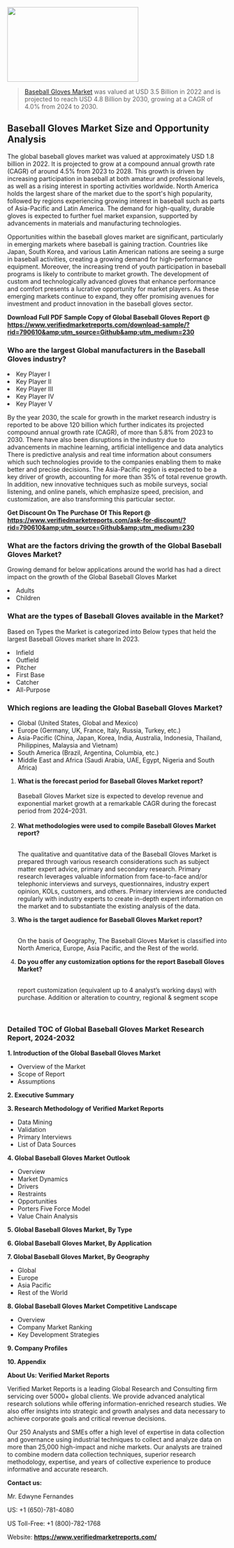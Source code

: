 <img src="https://ffe5etoiles.com/wp-content/uploads/2024/12/MST1-300x171.png" alt="" width="300" height="171" class="alignnone size-medium wp-image-20088" /><blockquote><p><p><a href="https://www.verifiedmarketreports.com/download-sample/?rid=790610&utm_source=Github&utm_medium=230" target="_blank">Baseball Gloves Market</a> was valued at USD 3.5 Billion in 2022 and is projected to reach USD 4.8 Billion by 2030, growing at a CAGR of 4.0% from 2024 to 2030.</p></blockquote><p><h2>Baseball Gloves Market Size and Opportunity Analysis</h2><p>The global baseball gloves market was valued at approximately USD 1.8 billion in 2022. It is projected to grow at a compound annual growth rate (CAGR) of around 4.5% from 2023 to 2028. This growth is driven by increasing participation in baseball at both amateur and professional levels, as well as a rising interest in sporting activities worldwide. North America holds the largest share of the market due to the sport's high popularity, followed by regions experiencing growing interest in baseball such as parts of Asia-Pacific and Latin America. The demand for high-quality, durable gloves is expected to further fuel market expansion, supported by advancements in materials and manufacturing technologies.</p><p>Opportunities within the baseball gloves market are significant, particularly in emerging markets where baseball is gaining traction. Countries like Japan, South Korea, and various Latin American nations are seeing a surge in baseball activities, creating a growing demand for high-performance equipment. Moreover, the increasing trend of youth participation in baseball programs is likely to contribute to market growth. The development of custom and technologically advanced gloves that enhance performance and comfort presents a lucrative opportunity for market players. As these emerging markets continue to expand, they offer promising avenues for investment and product innovation in the baseball gloves sector.</p></p><p class=""><strong>Download Full PDF Sample Copy of Global Baseball Gloves Report @ <a href="https://www.verifiedmarketreports.com/download-sample/?rid=790610&amp;utm_source=Github&amp;utm_medium=230" target="_blank">https://www.verifiedmarketreports.com/download-sample/?rid=790610&amp;utm_source=Github&amp;utm_medium=230</a></strong></p><h3 id="" class="">Who are the largest Global manufacturers in the Baseball Gloves industry?</h3><p><li>Key Player I</li><li> Key Player II</li><li> Key Player III</li><li> Key Player IV</li><li> Key Player V</li></p><div class=""><div class="" dir="" data-message-author-role="" data-message-id="" data-message-model-slug=""><div class=""><div class=""><div class=""><div class="" dir="" data-message-author-role="" data-message-id="" data-message-model-slug=""><div class=""><div class=""><p>By the year 2030, the scale for growth in the market research industry is reported to be above 120 billion which further indicates its projected compound annual growth rate (CAGR), of more than 5.8% from 2023 to 2030. There have also been disruptions in the industry due to advancements in machine learning, artificial intelligence and data analytics There is predictive analysis and real time information about consumers which such technologies provide to the companies enabling them to make better and precise decisions. The Asia-Pacific region is expected to be a key driver of growth, accounting for more than 35% of total revenue growth. In addition, new innovative techniques such as mobile surveys, social listening, and online panels, which emphasize speed, precision, and customization, are also transforming this particular sector.</p><p><strong>Get Discount On The Purchase Of This Report @&nbsp; <a href="https://www.verifiedmarketreports.com/ask-for-discount/?rid=790610&amp;utm_source=Github&amp;utm_medium=230" target="_blank">https://www.verifiedmarketreports.com/ask-for-discount/?rid=790610&amp;utm_source=Github&amp;utm_medium=230</a></strong></p></div></div></div></div></div></div></div></div><h3 id="" class="">What are the factors driving the growth of the Global Baseball Gloves Market?</h3><p id="" class="">Growing demand for below applications around the world has had a direct impact on the growth of the Global Baseball Gloves Market</p><p id="" class=""><li>Adults</li><li> Children</li></p><h3 id="" class="">What are the types of Baseball Gloves available in the Market?</h3><p id="" class="">Based on Types the Market is categorized into Below types that held the largest Baseball Gloves market share In 2023.</p><p id="" class=""><li>Infield</li><li> Outfield</li><li> Pitcher</li><li> First Base</li><li> Catcher</li><li> All-Purpose</li></p><h3 id="" class="">Which regions are leading the Global Baseball Gloves Market?</h3><ul><li>Global (United States, Global and Mexico)</li><li>Europe (Germany, UK, France, Italy, Russia, Turkey, etc.)</li><li>Asia-Pacific (China, Japan, Korea, India, Australia, Indonesia, Thailand, Philippines, Malaysia and Vietnam)</li><li>South America (Brazil, Argentina, Columbia, etc.)</li><li>Middle East and Africa (Saudi Arabia, UAE, Egypt, Nigeria and South Africa)</li></ul><p><ol><li><strong>What is the forecast period for Baseball Gloves Market report?<br /></strong><br /><span data-sheets-root="1" data-sheets-value="{&quot;1&quot;:2,&quot;2&quot;:&quot;XXXX size is expected to develop revenue and exponential market growth at a remarkable CAGR during the forecast period from 2024&ndash;2030.&quot;}" data-sheets-userformat="{&quot;2&quot;:12674,&quot;4&quot;:{&quot;1&quot;:2,&quot;2&quot;:16776960},&quot;10&quot;:2,&quot;11&quot;:0,&quot;15&quot;:&quot;Arial&quot;,&quot;16&quot;:12}">Baseball Gloves Market size is expected to develop revenue and exponential market growth at a remarkable CAGR during the forecast period from 2024&ndash;2031.</span><br /><br /></li><li><strong>What methodologies were used to compile Baseball Gloves Market report?<br /><br /></strong><p>The qualitative and quantitative data of the&nbsp;Baseball Gloves Market is prepared through various research considerations such as subject matter expert advice, primary and secondary research. Primary research leverages valuable information from face-to-face and/or telephonic interviews and surveys, questionnaires, industry expert opinion, KOLs, customers, and others. Primary interviews are conducted regularly with industry experts to create in-depth expert information on the market and to substantiate the existing analysis of the data.&nbsp;</p></li><li><strong>Who is the target audience for Baseball Gloves Market report?<br /><br /></strong><p>On the basis of Geography, The&nbsp;Baseball Gloves Market is classified into North America, Europe, Asia Pacific, and the Rest of the world.</p></li><li><strong>Do you offer any customization options for the report Baseball Gloves Market?<br /><br /></strong><p>report customization (equivalent up to 4 analyst&rsquo;s working days) with purchase. Addition or alteration to country, regional &amp; segment scope</p><p>&nbsp;</p></li></ol></p><h3 id="" class="">Detailed TOC of Global Baseball Gloves Market Research Report, 2024-2032</h3><p id="" class=""><strong>1. Introduction of the Global Baseball Gloves Market</strong></p><ul><li>Overview of the Market</li><li>Scope of Report</li><li>Assumptions</li></ul><p id="" class=""><strong>2. Executive Summary</strong></p><p id="" class=""><strong>3. Research Methodology of&nbsp;Verified Market Reports</strong></p><ul><li>Data Mining</li><li>Validation</li><li>Primary Interviews</li><li>List of Data Sources</li></ul><p id="" class=""><strong>4. Global Baseball Gloves Market Outlook</strong></p><ul><li>Overview</li><li>Market Dynamics</li><li>Drivers</li><li>Restraints</li><li>Opportunities</li><li>Porters Five Force Model</li><li>Value Chain Analysis</li></ul><p id="" class=""><strong>5. Global Baseball Gloves Market, By&nbsp;Type</strong></p><p id="" class=""><strong>6. Global Baseball Gloves Market, By Application</strong></p><p id="" class=""><strong>7. Global Baseball Gloves Market, By Geography</strong></p><ul><li>Global</li><li>Europe</li><li>Asia Pacific</li><li>Rest of the World</li></ul><p id="" class=""><strong>8. Global Baseball Gloves Market Competitive Landscape</strong></p><ul><li>Overview</li><li>Company Market Ranking</li><li>Key Development Strategies</li></ul><p id="" class=""><strong>9. Company Profiles</strong></p><p id="" class=""><strong>10. Appendix</strong></p><p id="" class=""><strong>About Us: Verified Market Reports</strong></p><p id="" class="">Verified Market Reports is a leading Global Research and Consulting firm servicing over 5000+ global clients. We provide advanced analytical research solutions while offering information-enriched research studies. We also offer insights into strategic and growth analyses and data necessary to achieve corporate goals and critical revenue decisions.</p><p id="" class="">Our 250 Analysts and SMEs offer a high level of expertise in data collection and governance using industrial techniques to collect and analyze data on more than 25,000 high-impact and niche markets. Our analysts are trained to combine modern data collection techniques, superior research methodology, expertise, and years of collective experience to produce informative and accurate research.</p><p id="" class=""><strong>Contact us:</strong></p><p id="" class="">Mr. Edwyne Fernandes</p><p id="" class="">US: +1 (650)-781-4080</p><p id="" class="">US Toll-Free: +1 (800)-782-1768</p><p id="" class="">Website: <a target="" data-test-app-aware-link=""><strong>https://www.verifiedmarketreports.com/</strong></a></p>
